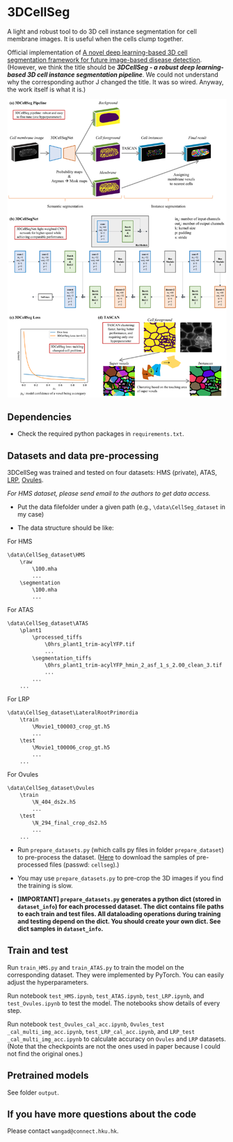 # 3DCellSeg

A light and robust tool to do 3D cell instance segmentation for cell membrane images. It is useful when the cells clump together.

Official implementation of [A novel deep learning-based 3D cell segmentation framework for future image-based disease detection](https://www.nature.com/articles/s41598-021-04048-3). (However, we think the title should be ***3DCellSeg - a robust deep learning-based 3D cell instance segmentation pipeline***. We could not understand why the corresponding author J changed the title. It was so wired. Anyway, the work itself is what it is.)

<div align="center">
    <img src="figs/central_illustration.png" width="700"/>
</div>

## Dependencies

- Check the required python packages in `requirements.txt`.

## Datasets and data pre-processing

3DCellSeg was trained and tested on four datasets: HMS (private), ATAS, [LRP](https://osf.io/2rszy/), [Ovules](https://osf.io/w38uf/).

*For HMS dataset, please send email to the authors to get data access.*

- Put the data filefolder under a given path (e.g., ```\data\CellSeg_dataset``` in my case)

- The data structure should be like:

For HMS

```
\data\CellSeg_dataset\HMS
    \raw
        \100.mha
        ...
    \segmentation
        \100.mha
        ...
```

For ATAS

```
\data\CellSeg_dataset\ATAS
    \plant1
        \processed_tiffs
            \0hrs_plant1_trim-acylYFP.tif
            ...
        \segmentation_tiffs
            \0hrs_plant1_trim-acylYFP_hmin_2_asf_1_s_2.00_clean_3.tif
            ...
        ...
    ...
```

For LRP

```
\data\CellSeg_dataset\LateralRootPrimordia
    \train
        \Movie1_t00003_crop_gt.h5
        ...
    \test
        \Movie1_t00006_crop_gt.h5
        ...
    ...
```

For Ovules

```
\data\CellSeg_dataset\Ovules
    \train
        \N_404_ds2x.h5
        ...
    \test
        \N_294_final_crop_ds2.h5
        ...
    ...
```

- Run ```prepare_datasets.py``` (which calls py files in folder ```prepare_dataset```) to pre-process the dataset. ([Here](https://connecthkuhk-my.sharepoint.com/:f:/g/personal/wangad_connect_hku_hk/Eo2UGa6WTA5Gj0F1S6Xc9HABedf0FUVpNw8swUWl5-3kRg?e=UMBGmx) to download the samples of pre-processed files (passwd: ```cellseg```).)

- You may use ```prepare_datasets.py``` to pre-crop the 3D images if you find the training is slow.

- **\[IMPORTANT\] ```prepare_datasets.py``` generates a python dict (stored in ```dataset_info```) for each processed dataset. The dict contains file paths to each train and test files. All dataloading operations during training and testing depend on the dict. You should create your own dict. See dict samples in ```dataset_info```.**

## Train and test

Run ```train_HMS.py``` and ```train_ATAS.py``` to train the model on the corresponding dataset. They were implemented by PyTorch. You can easily adjust the hyperparameters.

Run notebook ```test_HMS.ipynb```, ```test_ATAS.ipynb```, ```test_LRP.ipynb```, and ```test_Ovules.ipynb``` to test the model. The notebooks show details of every step.

Run notebook ```test_Ovules_cal_acc.ipynb```, ```Ovules_test _cal_multi_img_acc.ipynb```, ```test_LRP_cal_acc.ipynb```, and ```LRP_test _cal_multi_img_acc.ipynb``` to calculate accuracy on ```Ovules``` and ```LRP``` datasets. (Note that the checkpoints are not the ones used in paper because I could not find the original ones.)

## Pretrained models

See folder ```output```.

## If you have more questions about the code

Please contact ```wangad@connect.hku.hk```.

